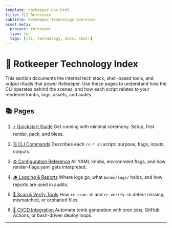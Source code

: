 ```yaml
---
template: rotkeeper-doc.html
title: CLI Reference
subtitle: Rotkeeper Technology Overview
asset-meta:
  project: rotkeeper
  type: toc
  tags: [cli, technology, docs, shell]
---
```


# 🧪 Rotkeeper Technology Index

This section documents the internal tech stack, shell-based tools, and output rituals that power Rotkeeper. Use these pages to understand how the CLI operates behind the scenes, and how each script relates to your rendered tombs, logs, assets, and audits.

## 📚 Pages

1. [⚡ Quickstart Guide](quickstart-guide.md)
   Get running with minimal ceremony. Setup, first render, pack, and bless.

2. [🗒️ CLI Commands](cli-commands.md)
   Describes each `rc-*.sh` script: purpose, flags, inputs, outputs.

3. [⚙️ Configuration Reference](config-reference.md)
   All YAML knobs, environment flags, and how render-flags.yaml gets interpreted.

4. [🪵 Logging & Reports](logging-reports.md)
   Where logs go, what `bones/logs/` holds, and how reports are used in audits.

5. [🔐 Scan & Verify Tools](scan-verify-tools.md)
   How `rc-scan.sh` and `rc-verify.sh` detect missing, mismatched, or orphaned files.

6. [🤖 CI/CD Integration](ci-cd-integration.md)
   Automate tomb generation with cron jobs, GitHub Actions, or bash-driven deploy loops.

***

<!--
Sora prompt: "A cracked ledger of Rotkeeper CLI commands, handwritten annotations in the margins, flickering terminal output behind."
-->

